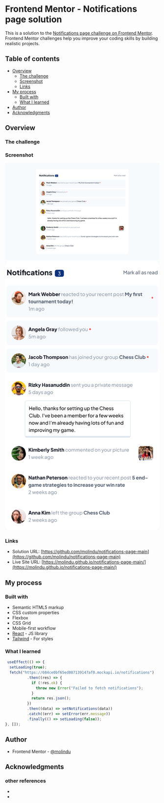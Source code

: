 # Frontend Mentor - Notifications page solution

This is a solution to the [Notifications page challenge on Frontend Mentor](https://www.frontendmentor.io/challenges/notifications-page-DqK5QAmKbC). Frontend Mentor challenges help you improve your coding skills by building realistic projects.

## Table of contents

- [Overview](#overview)
    - [The challenge](#the-challenge)
    - [Screenshot](#screenshot)
    - [Links](#links)
- [My process](#my-process)
    - [Built with](#built-with)
    - [What I learned](#what-i-learned)
- [Author](#author)
- [Acknowledgments](#acknowledgments)

## Overview

### The challenge

### Screenshot

![](./public/screenshot.png)
![](./public/screenshot1.png)

### Links

- Solution URL: [https://github.com/molindu/notifications-page-main](https://github.com/molindu/notifications-page-main)
- Live Site URL: [https://molindu.github.io/notifications-page-main/](https://molindu.github.io/notifications-page-main/)

## My process

### Built with

- Semantic HTML5 markup
- CSS custom properties
- Flexbox
- CSS Grid
- Mobile-first workflow
- [React](https://reactjs.org/) - JS library
- [Tailwind]() - For styles

### What I learned

```js
 useEffect(() => {
  setLoading(true);
  fetch("https://684ce0bf65ed087139147af0.mockapi.io/notifications")
          .then((res) => {
            if (!res.ok) {
              throw new Error("Failed to fetch notifications");
            }
            return res.json();
          })
          .then((data) => setNotifications(data))
          .catch((err) => setError(err.message))
          .finally(() => setLoading(false));
}, []);

```

## Author

- Frontend Mentor - [@molindu](https://www.frontendmentor.io/profile/molindu)

## Acknowledgments

### other references

- []()
- []()